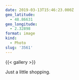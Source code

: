 ```yaml
---
date: 2019-03-13T15:46:23.000Z
geo_latitude:
  - 48.86631
geo_longitude:
  - 2.32898
format: image
kind:
  - Photo
slug: '3561'
---
```


{{< gallery >}}

Just a little shopping.
